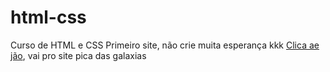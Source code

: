 # html-css
 Curso de HTML e CSS
Primeiro site, não crie muita esperança kkk
<a href="https://luan-oliveira1297.github.io/html-css/projetinho02/index.html"> Clica ae jão</a>, vai pro site pica das galaxias